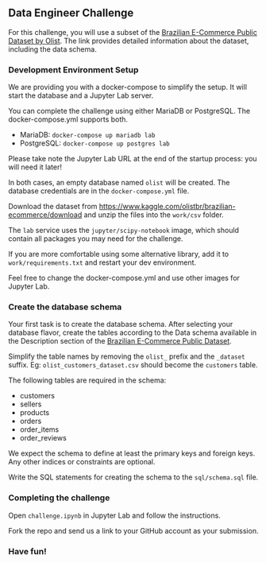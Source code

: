 ## Data Engineer Challenge

For this challenge, you will use a subset of the [Brazilian E-Commerce Public Dataset by Olist](https://www.kaggle.com/olistbr/brazilian-ecommerce). The link provides detailed information about the dataset, including the data schema.


### Development Environment Setup

We are providing you with a docker-compose to simplify the setup. It will start the database and a Jupyter Lab server.

 You can complete the challenge using either MariaDB or PostgreSQL. The docker-compose.yml supports both.

- MariaDB: `docker-compose up mariadb lab`
- PostgreSQL: `docker-compose up postgres lab`

Please take note the Jupyter Lab URL at the end of the startup process: you will need it later!

In both cases, an empty database named `olist` will be created. The database credentials are in the `docker-compose.yml` file.

Download the dataset from https://www.kaggle.com/olistbr/brazilian-ecommerce/download and unzip the files into the `work/csv` folder.

The `lab` service uses the `jupyter/scipy-notebook` image, which should contain all packages you may need for the challenge.

If you are more comfortable using some alternative library, add it to `work/requirements.txt` and restart your dev environment.

Feel free to change the docker-compose.yml and use other images for Jupyter Lab.


### Create the database schema

Your first task is to create the database schema. After selecting your database flavor, create the tables according to the Data schema available in the Description section of the [Brazilian E-Commerce Public Dataset](https://www.kaggle.com/olistbr/brazilian-ecommerce).

Simplify the table names by removing the `olist_` prefix and the `_dataset` suffix. Eg: `olist_customers_dataset.csv` should become the `customers` table.

The following tables are required in the schema:

- customers
- sellers
- products
- orders
- order_items
- order_reviews

We expect the schema to define at least the primary keys and foreign keys. Any other indices or constraints are optional.

Write the SQL statements for creating the schema to the `sql/schema.sql` file.

### Completing the challenge

Open `challenge.ipynb` in Jupyter Lab and follow the instructions.

Fork the repo and send us a link to your GitHub account as your submission.

### Have fun!

